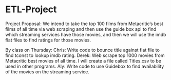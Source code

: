 # ETL-Project

Project Proposal:
We intend to take the top 100 films from Metacritic’s best films of all time via web scraping and then use the guide box api to find which streaming services have those movies, and then we will use the imdb flat files to find ratings for those movies.

By class on Thursday:
Chris:  Write code to bounce title against flat file to find tconst to lookup imdb rating.
Derek:  Web scrape top 1000 movies from Metacritic best movies of all time.   I will create a file called Titles.csv to be used in other programs.
Aly:  Write code to use Guidebox to find availability of the movies on the streaming service.
